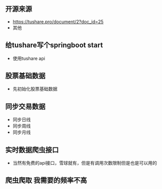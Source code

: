 ## 开源来源

* https://tushare.pro/document/2?doc_id=25
* 其他

## 给tushare写个springboot start

* 使用tushare api

## 股票基础数据

* 先初始化股票基础数据

## 同步交易数据

* 同步日线
* 同步周线
* 同步月线

## 实时数据爬虫接口

* 当然有免费的api接口，雪球就有，但是有调用次数限制但是也是可以用的

## 爬虫爬取 我需要的频率不高